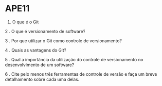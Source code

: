 # APE11
1. O que é o Git

2 . O que é versionamento de software?

3 . Por que utilizar o Git como controle de versionamento?

4 . Quais as vantagens do Git?

5 . Qual a importância da utilização do controle de versionamento no
desenvolvimento de um software?

6 . Cite pelo menos três ferramentas de controle de versão e faça um breve
detalhamento sobre cada uma delas.